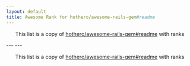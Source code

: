 ```yaml
---
layout: default
title: Awesome Rank for hothero/awesome-rails-gem#readme
---
```


<p align="center">
	This list is a copy of <a href="https://github.com/hothero/awesome-rails-gem#readme">hothero/awesome-rails-gem#readme</a> with ranks
</p>
---
---
<p align="center">
	This list is a copy of <a href="https://github.com/hothero/awesome-rails-gem#readme">hothero/awesome-rails-gem#readme</a> with ranks
</p>
